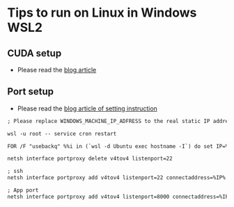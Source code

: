 
# Tips to run on Linux in Windows WSL2

## CUDA setup

- Please read the [blog article](https://touch-sp.hatenablog.com/entry/2022/05/05/114358)

## Port setup

- Please read the [blog article of setting instruction](https://scratchpad.jp/ubuntu-on-windows11-13/)

```txt
; Please replace WINDOWS_MACHINE_IP_ADFRESS to the real static IP address

wsl -u root -- service cron restart

FOR /F "usebackq" %%i in (`wsl -d Ubuntu exec hostname -I`) do set IP=%%i

netsh interface portproxy delete v4tov4 listenport=22

; ssh
netsh interface portproxy add v4tov4 listenport=22 connectaddress=%IP% connectport=22 listenaddress=WINDOWS_MACHINE_IP_ADFRESS

; App port
netsh interface portproxy add v4tov4 listenport=8000 connectaddress=%IP% connectport=8000 listenaddress=WINDOWS_MACHINE_IP_ADFRESS
```
